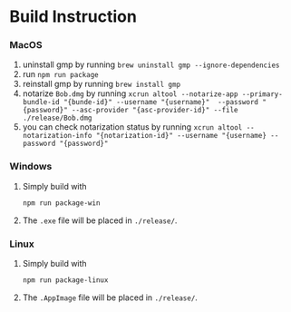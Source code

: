 # Build Instruction

### MacOS
1. uninstall gmp by running `brew uninstall gmp --ignore-dependencies`
2. run `npm run package`
3. reinstall gmp by running `brew install gmp`
4. notarize `Bob.dmg` by running `xcrun altool --notarize-app --primary-bundle-id "{bunde-id}" --username "{username}"  --password "{password}" --asc-provider "{asc-provider-id}" --file ./release/Bob.dmg`
5. you can check notarization status by running `xcrun altool --notarization-info "{notarization-id}" --username "{username} --password "{password}"`


### Windows
1. Simply build with
   ```sh
   npm run package-win
   ```
2. The `.exe` file will be placed in `./release/`.


### Linux
1. Simply build with
   ```sh
   npm run package-linux
   ```
2. The `.AppImage` file will be placed in `./release/`.
